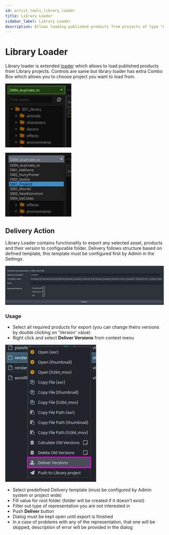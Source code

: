 ```yaml
---
id: artist_tools_library_loader
title: Library Loader
sidebar_label: Library Loader
description: Allows loading published products from projects of type "Library".
---
```


# Library Loader

Library loader is extended [loader](artist_tools_loader) which allows to load published products from Library projects. Controls are same but library loader has extra Combo Box which allows you to choose project you want to load from.

<div class="row markdown">
<div class="col col--6 markdown">

![tools_library_1](assets/tools/tools_library_1-small.png) <!-- picture needs to be changed -->

</div>
<div class="col col--6 markdown">

![tools_library_2](assets/tools/tools_library_2-small.png) <!-- picture needs to be changed -->

</div>
</div>

## Delivery Action

Library Loader contains functionality to export any selected asset, products and their version to configurable folder.
Delivery follows structure based on defined template, this template must be configured first by Admin in the Settings.

![delivery_action](assets/tools/tools_delivery_loader.png)

### Usage
- Select all required products for export (you can change theirs versions by double clicking on 'Version' value)
- Right click and select **Deliver Versions** from context menu

<div class="col col--6 markdown">

![tools_delivery_action](assets/tools/tools_delivery_action.png) <!-- picture needs to be changed -->

</div>

- Select predefined Delivery template (must be configured by Admin system or project wide)
- Fill value for root folder (folder will be created if it doesn't exist)
- Filter out type of representation you are not interested in
- Push **Deliver** button
- Dialog must be kept open until export is finished
- In a case of problems with any of the representation, that one will be skipped, description of error will be provided in the dialog
